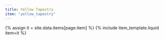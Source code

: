 ```yaml
---
title: Yellow Tapestry
item: "yellow_tapestry"
---
```


{% assign it = site.data.items[page.item] %}
{% include item_template.liquid item=it %}

